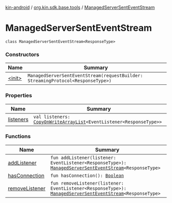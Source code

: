 [kin-android](../../index.md) / [org.kin.sdk.base.tools](../index.md) / [ManagedServerSentEventStream](./index.md)

# ManagedServerSentEventStream

`class ManagedServerSentEventStream<ResponseType>`

### Constructors

| Name | Summary |
|---|---|
| [&lt;init&gt;](-init-.md) | `ManagedServerSentEventStream(requestBuilder: StreamingProtocol<ResponseType>)` |

### Properties

| Name | Summary |
|---|---|
| [listeners](listeners.md) | `val listeners: `[`CopyOnWriteArrayList`](https://docs.oracle.com/javase/6/docs/api/java/util/concurrent/CopyOnWriteArrayList.html)`<EventListener<ResponseType>>` |

### Functions

| Name | Summary |
|---|---|
| [addListener](add-listener.md) | `fun addListener(listener: EventListener<ResponseType>): `[`ManagedServerSentEventStream`](./index.md)`<ResponseType>` |
| [hasConnection](has-connection.md) | `fun hasConnection(): `[`Boolean`](https://kotlinlang.org/api/latest/jvm/stdlib/kotlin/-boolean/index.html) |
| [removeListener](remove-listener.md) | `fun removeListener(listener: EventListener<ResponseType>): `[`ManagedServerSentEventStream`](./index.md)`<ResponseType>` |

